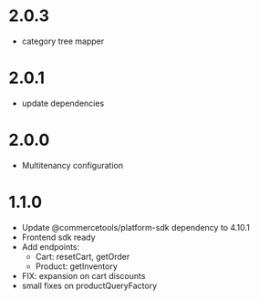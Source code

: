 # 2.0.3
- category tree mapper
# 2.0.1
- update dependencies
# 2.0.0
- Multitenancy configuration
# 1.1.0
- Update @commercetools/platform-sdk dependency to 4.10.1
- Frontend sdk ready 
- Add endpoints:
    * Cart: resetCart, getOrder
    * Product: getInventory
- FIX: expansion on cart discounts
- small fixes on productQueryFactory